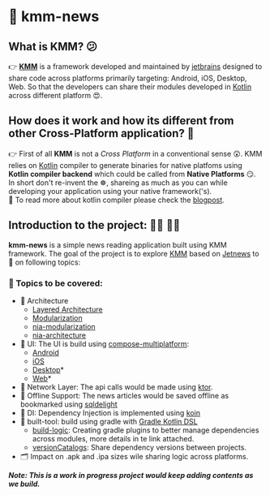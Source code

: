 # :construction: kmm-news
## What is KMM? :confused:
:point_right: **[KMM](https://kotlinlang.org/docs/multiplatform.html)** is a framework developed and maintained by [jetbrains](https://www.jetbrains.com/) designed to share code across platforms primarily targeting: Android, iOS, Desktop, Web. So that the developers can share their modules developed in [Kotlin](https://kotlinlang.org/) across different platform :heart_eyes:.

## How does it work and how its different from other Cross-Platform application? :monocle_face:
:point_right: First of all **KMM** is not a *Cross Platform* in a conventional sense :astonished:. KMM relies on [Kotlin](https://kotlinlang.org/) compiler to generate binaries for native platfoms using **Kotlin compiler backend** which could be called from **Native Platforms** :smirk:.\
In short don't re-invent the :wheel_of_dharma:, shareing as much as you can while developing your application using your native framework('s).\
:book: To read more about kotlin compiler please check the [blogpost](https://blog.jetbrains.com/kotlin/2021/10/the-road-to-the-k2-compiler/).

## Introduction to the project: :technologist: :woman_technologist:
**kmm-news** is a simple news reading application built using KMM framework. 
The goal of the project is to explore [KMM](https://kotlinlang.org/docs/multiplatform.html) based on [Jetnews](https://github.com/android/compose-samples/tree/master/JetNews) to :microscope: on following topics: 

### :scroll: Topics to be covered:
- :office: Architecture
  - [Layered Architecture](https://developer.android.com/topic/architecture)
  - [Modularization](https://developer.android.com/topic/modularization)
  - [nia-modularization](https://github.com/android/nowinandroid/blob/main/docs/ModularizationLearningJourney.md)
  - [nia-architecture](https://github.com/android/nowinandroid/blob/main/docs/ArchitectureLearningJourney.md)
- :star_struck: UI: The UI is build using [compose-multiplatform](https://github.com/JetBrains/compose-multiplatform):
  - [Android](https://developer.android.com/jetpack/compose)
  - [iOS](https://github.com/JetBrains/compose-multiplatform-ios-android-template/#readme) 
  - [Desktop](https://github.com/JetBrains/compose-multiplatform-desktop-template/#readme)*
  - [Web](https://kotl.in/wasm-compose-example)*
- :signal_strength: Network Layer: The api calls would be made using [ktor](https://ktor.io/docs/getting-started-ktor-client.html#new-project).
- :floppy_disk: Offline Support: The news articles would be saved offline as bookmarked using [sqldelight](https://cashapp.github.io/sqldelight/2.0.0-alpha05/)
- :syringe: DI: Dependency Injection is implemented using [koin](https://insert-koin.io/)
- :hammer: built-tool: build using gradle with [Gradle Kotlin DSL](https://docs.gradle.org/current/userguide/kotlin_dsl.html)
  - [build-logic](https://developer.squareup.com/blog/herding-elephants/): Creating gradle plugins to better manage dependencies across modules, more details in te link attached.
  - [versionCatalogs](https://docs.gradle.org/current/userguide/platforms.html#sub:version-catalog-declaration): Share dependency versions between projects.
- :card_index_dividers: Impact on .apk and .ipa sizes wile sharing logic across platforms.

***Note: This is a work in progress project would keep adding contents as we build.***
  

